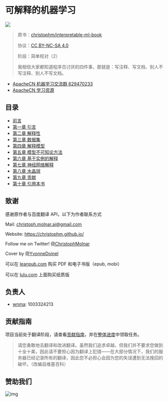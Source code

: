 # 可解释的机器学习

![](cover.jpg)

> 原书：[christophm/interpretable-ml-book](https://christophm.github.io/interpretable-ml-book/index.html)
> 
> 协议：[CC BY-NC-SA 4.0](http://creativecommons.org/licenses/by-nc-sa/4.0/)
>
> 阶段：简单校对（2）
> 
> 我相信大家都知道程序员讨厌的四件事，那就是：写注释、写文档、别人不写注释、别人不写文档。

- [ApacheCN 机器学习交流群 629470233](http://shang.qq.com/wpa/qunwpa?idkey=30e5f1123a79867570f665aa3a483ca404b1c3f77737bc01ec520ed5f078ddef)
- [ApacheCN 学习资源](http://www.apachecn.org/)

## 目录

+   [前言](docs/0.md)
+   [第一章 引言](docs/1.md)
+   [第二章 解释性](docs/2.md)
+   [第三章 数据集](docs/3.md)
+   [第四章 解释模型](docs/4.md)
+   [第五章 模型不可知论方法](docs/5.md)
+   [第六章 基于实例的解释](docs/6.md)
+   [第七章 神经网络解释](docs/7.md)
+   [第八章 水晶球](docs/8.md)
+   [第九章 贡献](docs/9.md)
+   [第十章 引用本书](docs/10.md)

## 致谢

感谢原作者与百度翻译 API，以下为作者联系方式

Mail: [christoph.molnar.ai@gmail.com](mailto:christoph.molnar.ai@gmail.com)

Website: <https://christophm.github.io/>

Follow me on Twitter! [@ChristophMolnar](https://twitter.com/ChristophMolnar)

Cover by [@YvonneDoinel](https://twitter.com/YvonneDoinel)

可以在  [leanpub.com](https://leanpub.com/interpretable-machine-learning) 购买 PDF 和电子书版（epub, mobi）

可以在 [lulu.com](http://www.lulu.com/shop/christoph-molnar/interpretable-machine-learning/paperback/product-24036234.html) 上面购买纸质版

## 负责人

- [wnma](interpretable-ml-book): 1003324213

## 贡献指南


项目当前处于翻译阶段，请查看[贡献指南](CONTRIBUTING.md)，并在[整体进度](https://github.com/apachecn/interpretable-ml-book-zh/issues/1)中领取任务。

> 请您勇敢地去翻译和改进翻译。虽然我们追求卓越，但我们并不要求您做到十全十美，因此请不要担心因为翻译上犯错——在大部分情况下，我们的服务器已经记录所有的翻译，因此您不必担心会因为您的失误遭到无法挽回的破坏。（改编自维基百科）

## 赞助我们

![img](http://data.apachecn.org/img/about/donate.jpg)
